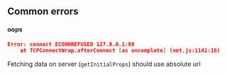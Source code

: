 ## Common errors
#### oops
```json
Error: connect ECONNREFUSED 127.0.0.1:80
    at TCPConnectWrap.afterConnect [as oncomplete] (net.js:1141:16)
```
Fetching data on server (`getInitialProps`) should use absolute url